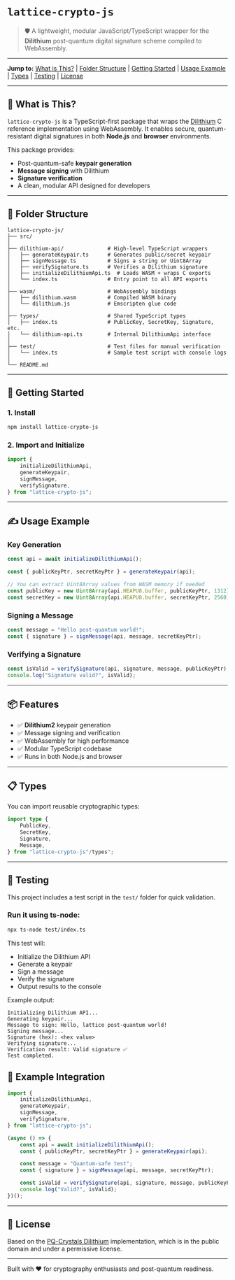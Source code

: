 # `lattice-crypto-js`

> 🛡️ A lightweight, modular JavaScript/TypeScript wrapper for the **Dilithium** post-quantum digital signature scheme compiled to WebAssembly.

---

**Jump to:**
[What is This?](#-what-is-this) |
[Folder Structure](#-folder-structure) |
[Getting Started](#-getting-started) |
[Usage Example](#️-usage-example) | [Types](#-types) |
[Testing](#-testing) |
[License](#-license)

---

## 🔐 What is This?

`lattice-crypto-js` is a TypeScript-first package that wraps the [Dilithium](https://pq-crystals.org/dilithium/) C reference implementation using WebAssembly. It enables secure, quantum-resistant digital signatures in both **Node.js** and **browser** environments.

This package provides:

-   Post-quantum-safe **keypair generation**
-   **Message signing** with Dilithium
-   **Signature verification**
-   A clean, modular API designed for developers

---

## 📁 Folder Structure

```
lattice-crypto-js/
├── src/
│
├── dilithium-api/              # High-level TypeScript wrappers
│   ├── generateKeypair.ts      # Generates public/secret keypair
│   ├── signMessage.ts          # Signs a string or Uint8Array
│   ├── verifySignature.ts      # Verifies a Dilithium signature
│   ├── initializeDilithiumApi.ts  # Loads WASM + wraps C exports
│   └── index.ts                # Entry point to all API exports
│
├── wasm/                       # WebAssembly bindings
│   ├── dilithium.wasm          # Compiled WASM binary
│   └── dilithium.js            # Emscripten glue code
│
├── types/                      # Shared TypeScript types
│   ├── index.ts                # PublicKey, SecretKey, Signature, etc.
│   └── dilithium-api.ts        # Internal DilithiumApi interface
│
├── test/                       # Test files for manual verification
│   └── index.ts                # Sample test script with console logs
│
└── README.md
```

---

## 🚀 Getting Started

### 1. Install

```bash
npm install lattice-crypto-js
```

### 2. Import and Initialize

```ts
import {
    initializeDilithiumApi,
    generateKeypair,
    signMessage,
    verifySignature,
} from "lattice-crypto-js";
```

---

## ✍️ Usage Example

### Key Generation

```ts
const api = await initializeDilithiumApi();

const { publicKeyPtr, secretKeyPtr } = generateKeypair(api);

// You can extract Uint8Array values from WASM memory if needed
const publicKey = new Uint8Array(api.HEAPU8.buffer, publicKeyPtr, 1312);
const secretKey = new Uint8Array(api.HEAPU8.buffer, secretKeyPtr, 2560);
```

### Signing a Message

```ts
const message = "Hello post-quantum world!";
const { signature } = signMessage(api, message, secretKeyPtr);
```

### Verifying a Signature

```ts
const isValid = verifySignature(api, signature, message, publicKeyPtr);
console.log("Signature valid?", isValid);
```

---

## 📦 Features

-   ✅ **Dilithium2** keypair generation
-   ✅ Message signing and verification
-   ✅ WebAssembly for high performance
-   ✅ Modular TypeScript codebase
-   ✅ Runs in both Node.js and browser

---

## 📋 Types

You can import reusable cryptographic types:

```ts
import type {
    PublicKey,
    SecretKey,
    Signature,
    Message,
} from "lattice-crypto-js"/types";
```

---

## 🧪 Testing

This project includes a test script in the `test/` folder for quick validation.

### Run it using ts-node:

```bash
npx ts-node test/index.ts
```

This test will:

-   Initialize the Dilithium API
-   Generate a keypair
-   Sign a message
-   Verify the signature
-   Output results to the console

Example output:

```
Initializing Dilithium API...
Generating keypair...
Message to sign: Hello, lattice post-quantum world!
Signing message...
Signature (hex): <hex value>
Verifying signature...
Verification result: Valid signature ✅
Test completed.
```

## 🧪 Example Integration

```ts
import {
    initializeDilithiumApi,
    generateKeypair,
    signMessage,
    verifySignature,
} from "lattice-crypto-js";

(async () => {
    const api = await initializeDilithiumApi();
    const { publicKeyPtr, secretKeyPtr } = generateKeypair(api);

    const message = "Quantum-safe test";
    const { signature } = signMessage(api, message, secretKeyPtr);

    const isValid = verifySignature(api, signature, message, publicKeyPtr);
    console.log("Valid?", isValid);
})();
```

---

## 📜 License

Based on the [PQ-Crystals Dilithium](https://github.com/pq-crystals/dilithium) implementation, which is in the public domain and under a permissive license.

---

Built with ❤️ for cryptography enthusiasts and post-quantum readiness.
